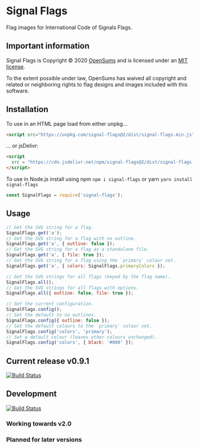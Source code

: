 # Signal Flags

Flag images for International Code of Signals Flags.

## Important information

Signal Flags is Copyright © 2020 [OpenSums](https://opensums.com/) and is licensed under an
[MIT license](https://github.com/signal-flags/signal-flags-js/blob/master/LICENSE).

To the extent possible under law, OpenSums has waived all copyright and related or neighboring
rights to flag designs and images included with this software.

## Installation

To use in an HTML page load from either unpkg...

```html
<script src="https://unpkg.com/signal-flags@2/dist/signal-flags.min.js"></script>
```

... or jsDelivr:

```html
<script
  src = "https://cdn.jsdelivr.net/npm/signal-flags@2/dist/signal-flags.min.js">
</script>
```

To use in Node.js install using npm `npm i signal-flags` or yarn `yarn install signal-flags`

```js
const SignalFlags = require('signal-flags');
```

## Usage

```js
// Get the SVG string for a flag.
SignalFlags.get('a');
// Get the SVG string for a flag with no outline.
SignalFlags.get('a', { outline: false });
// Get the SVG string for a flag as a standalone file.
SignalFlags.get('a', { file: true });
// Get the SVG string for a flag using the `primary` colour set.
SignalFlags.get('a', { colors: SignalFlags.primaryColors });

// Get the SVG strings for all flags (keyed by the flag name).
SignalFlags.all();
// Get the SVG strings for all flags with options.
SignalFlags.all({ outline: false, file: true });

// Get the current configuration.
SignalFlags.config();
// Set the default to no outlines.
SignalFlags.config({ outline: false });
// Set the default colours to the `primary` colour set.
SignalFlags.config('colors', 'primary');
// Set a default colour (leaves other colours unchanged).
SignalFlags.config('colors', { black: '#000' });
```

## Current release v0.9.1

[![Build Status](https://travis-ci.org/signal-flags/signal-flags-js.svg?branch=master)](https://travis-ci.org/signal-flags/signal-flags-js)

## Development

[![Build Status](https://travis-ci.org/signal-flags/signal-flags-js.svg?branch=develop)](https://travis-ci.org/signal-flags/signal-flags-js/branches)

### Working towards v2.0

### Planned for later versions
